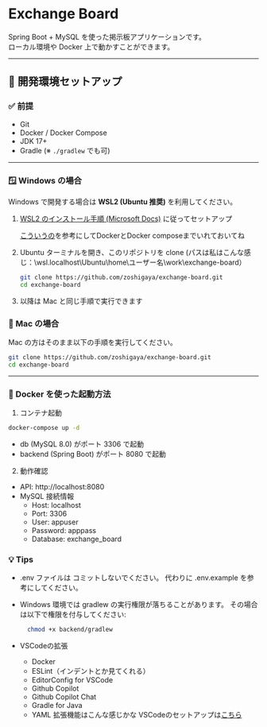 # Exchange Board

Spring Boot + MySQL を使った掲示板アプリケーションです。  
ローカル環境や Docker 上で動かすことができます。

---

## 🚀 開発環境セットアップ

### ✅ 前提
- Git
- Docker / Docker Compose
- JDK 17+
- Gradle (※ `./gradlew` でも可)

---

### 🪟 Windows の場合
Windows で開発する場合は **WSL2 (Ubuntu 推奨)** を利用してください。

1. [WSL2 のインストール手順 (Microsoft Docs)](https://learn.microsoft.com/ja-jp/windows/wsl/install) に従ってセットアップ

   [こういうの](https://www.kagoya.jp/howto/cloud/container/wsl2_docker/)を参考にしてDockerとDocker composeまでいれておいてね
3. Ubuntu ターミナルを開き、このリポジトリを clone  (パスは私はこんな感じ：\\wsl.localhost\Ubuntu\home\ユーザー名\work\exchange-board）
   ```bash
   git clone https://github.com/zoshigaya/exchange-board.git
   cd exchange-board
   ```
5. 以降は Mac と同じ手順で実行できます

### 🍎 Mac の場合
Mac の方はそのまま以下の手順を実行してください。
  ```bash
  git clone https://github.com/zoshigaya/exchange-board.git
  cd exchange-board
  ```

---

### 🐳 Docker を使った起動方法
1. コンテナ起動
  ```bash
  docker-compose up -d
  ```

- db (MySQL 8.0) がポート 3306 で起動
- backend (Spring Boot) がポート 8080 で起動

2. 動作確認

- API: http://localhost:8080
- MySQL 接続情報
  - Host: localhost
  - Port: 3306
  - User: appuser
  - Password: apppass
  - Database: exchange_board


### 💡 Tips

- .env ファイルは コミットしないでください。
代わりに .env.example を参考にしてください。

- Windows 環境では gradlew の実行権限が落ちることがあります。
その場合は以下で権限を付与してください:
  ```bash
    chmod +x backend/gradlew
  ```

- VSCodeの拡張
    - Docker
    - ESLint（インデントとか見てくれる）
    - EditorConfig for VSCode
    - Github Copilot
    - Github Copilot Chat
    - Gradle for Java
    - YAML
  拡張機能はこんな感じかな
VSCodeのセットアップは[こちら](https://qiita.com/hiropon1839/items/0f48d85733ad0c85b3b1)
